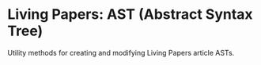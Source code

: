 # Living Papers: AST (Abstract Syntax Tree)

Utility methods for creating and modifying Living Papers article ASTs.
